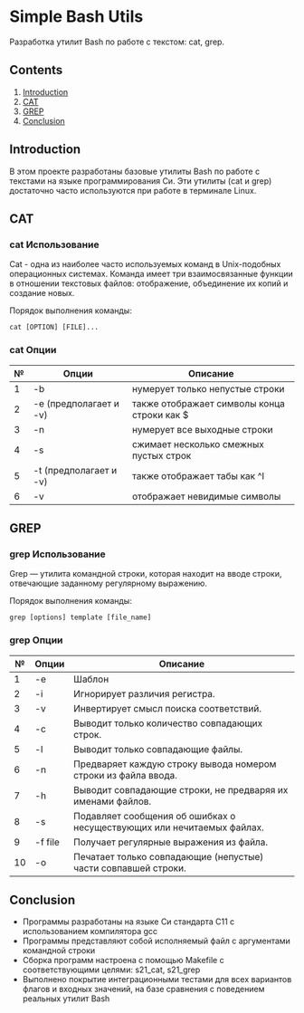 # Simple Bash Utils

Разработка утилит Bash по работе с текстом: cat, grep.

## Contents

1. [Introduction](#introduction)
2. [CAT](#cat)
3. [GREP](#grep)
4. [Conclusion](#conclusion)



## Introduction

В этом проекте разработаны базовые утилиты Bash по работе с текстами на языке программирования Си. Эти утилиты (cat и grep) достаточно часто используются при работе в терминале Linux. 


## CAT

### cat Использование

Cat - одна из наиболее часто используемых команд в Unix-подобных операционных системах. Команда имеет три взаимосвязанные функции в отношении текстовых файлов: отображение, объединение их копий и создание новых.

Порядок выполнения команды:

`cat [OPTION] [FILE]...`

### cat Опции

| № | Опции | Описание |
| ------ | ------ | ------ |
| 1 | -b | нумерует только непустые строки |
| 2 | -e (предполагает и -v) | также отображает символы конца строки как $  |
| 3 | -n | нумерует все выходные строки |
| 4 | -s | сжимает несколько смежных пустых строк |
| 5 | -t (предполагает и -v) | также отображает табы как ^I |
| 6 | -v | отображает невидимые символы


## GREP
### grep Использование

Grep — утилита командной строки, которая находит на вводе строки, отвечающие заданному регулярному выражению.

Порядок выполнения команды:

`grep [options] template [file_name]`

### grep Опции

| № | Опции | Описание |
| ------ | ------ | ------ |
| 1 | -e | Шаблон |
| 2 | -i | Игнорирует различия регистра.  |
| 3 | -v | Инвертирует смысл поиска соответствий. |
| 4 | -c | Выводит только количество совпадающих строк. |
| 5 | -l | Выводит только совпадающие файлы.  |
| 6 | -n | Предваряет каждую строку вывода номером строки из файла ввода. |
| 7 | -h | Выводит совпадающие строки, не предваряя их именами файлов. |
| 8 | -s | Подавляет сообщения об ошибках о несуществующих или нечитаемых файлах. |
| 9 | -f file | Получает регулярные выражения из файла. |
| 10 | -o | Печатает только совпадающие (непустые) части совпавшей строки. |


## Conclusion

- Программы разработаны на языке Си стандарта C11 с использованием компилятора gcc 
- Программы представляют собой исполняемый файл с аргументами командной строки
- Сборка программ настроена с помощью Makefile с соответствующими целями: s21_cat, s21_grep  
- Выполнено покрытие интеграционными тестами для всех вариантов флагов и входных значений, на базе сравнения с поведением реальных утилит Bash

